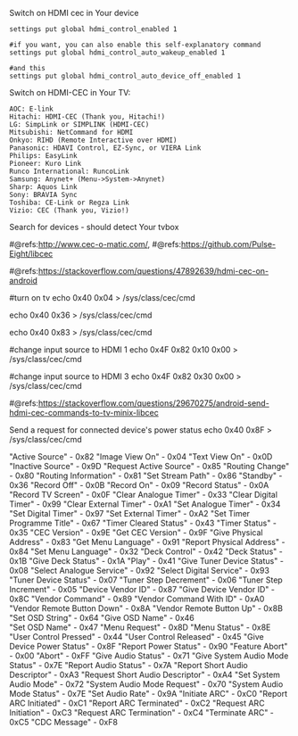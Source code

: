 
Switch on HDMI cec in Your device

```
settings put global hdmi_control_enabled 1 

#if you want, you can also enable this self-explanatory command
settings put global hdmi_control_auto_wakeup_enabled 1 

#and this
settings put global hdmi_control_auto_device_off_enabled 1
```


Switch on HDMI-CEC in Your TV:



    AOC: E-link
    Hitachi: HDMI-CEC (Thank you, Hitachi!)
    LG: SimpLink or SIMPLINK (HDMI-CEC)
    Mitsubishi: NetCommand for HDMI
    Onkyo: RIHD (Remote Interactive over HDMI)
    Panasonic: HDAVI Control, EZ-Sync, or VIERA Link
    Philips: EasyLink
    Pioneer: Kuro Link
    Runco International: RuncoLink
    Samsung: Anynet+ (Menu->System->Anynet)
    Sharp: Aquos Link
    Sony: BRAVIA Sync
    Toshiba: CE-Link or Regza Link
    Vizio: CEC (Thank you, Vizio!)

   
Search for devices - should detect Your tvbox

#@refs:http://www.cec-o-matic.com/,
#@refs:https://github.com/Pulse-Eight/libcec

#@refs:https://stackoverflow.com/questions/47892639/hdmi-cec-on-android


#turn on tv
echo 0x40 0x04 > /sys/class/cec/cmd

echo 0x40 0x36 > /sys/class/cec/cmd

echo 0x40 0x83 > /sys/class/cec/cmd

#change input source to HDMI 1
echo 0x4F 0x82 0x10 0x00 > /sys/class/cec/cmd

#change input source to HDMI 3
echo 0x4F 0x82 0x30 0x00 > /sys/class/cec/cmd
    
#@refs:https://stackoverflow.com/questions/29670275/android-send-hdmi-cec-commands-to-tv-minix-libcec

Send a request for connected device's power status
echo 0x40 0x8F > /sys/class/cec/cmd
    
    
"Active Source" - 0x82
"Image View On" - 0x04
"Text View On" - 0x0D
"Inactive Source" - 0x9D
"Request Active Source" - 0x85
"Routing Change" - 0x80
"Routing Information" - 0x81
"Set Stream Path" - 0x86
"Standby" - 0x36
"Record Off" - 0x0B
"Record On" - 0x09
"Record Status" - 0x0A
"Record TV Screen" - 0x0F
"Clear Analogue Timer" - 0x33
"Clear Digital Timer" - 0x99
"Clear External Timer" - 0xA1
"Set Analogue Timer" - 0x34
"Set Digital Timer" - 0x97
"Set External Timer" - 0xA2
"Set Timer Programme Title" - 0x67
"Timer Cleared Status" - 0x43
"Timer Status" - 0x35
"CEC Version" - 0x9E
"Get CEC Version" - 0x9F
"Give Physical Address" - 0x83
"Get Menu Language" - 0x91
"Report Physical Address" - 0x84
"Set Menu Language" - 0x32
"Deck Control" - 0x42
"Deck Status" - 0x1B
"Give Deck Status" - 0x1A
"Play" - 0x41
"Give Tuner Device Status" - 0x08
"Select Analogue Service" - 0x92
"Select Digital Service" - 0x93
"Tuner Device Status" - 0x07
"Tuner Step Decrement" - 0x06
"Tuner Step Increment" - 0x05
"Device Vendor ID" - 0x87
"Give Device Vendor ID" - 0x8C
"Vendor Command" - 0x89
"Vendor Command With ID" - 0xA0
"Vendor Remote Button Down" - 0x8A
"Vendor Remote Button Up" - 0x8B
"Set OSD String" - 0x64
"Give OSD Name" - 0x46    
"Set OSD Name" - 0x47
"Menu Request" - 0x8D
"Menu Status" - 0x8E
"User Control Pressed" - 0x44
"User Control Released" - 0x45
"Give Device Power Status" - 0x8F
"Report Power Status" - 0x90
"Feature Abort" - 0x00
"Abort" - 0xFF
"Give Audio Status" - 0x71
"Give System Audio Mode Status" - 0x7E
"Report Audio Status" - 0x7A
"Report Short Audio Descriptor" - 0xA3
"Request Short Audio Descriptor" - 0xA4
"Set System Audio Mode" - 0x72
"System Audio Mode Request" - 0x70
"System Audio Mode Status" - 0x7E
"Set Audio Rate" - 0x9A
"Initiate ARC" - 0xC0
"Report ARC Initiated" - 0xC1
"Report ARC Terminated" - 0xC2
"Request ARC Initiation" - 0xC3
"Request ARC Termination" - 0xC4
"Terminate ARC" - 0xC5
"CDC Message" - 0xF8    
    